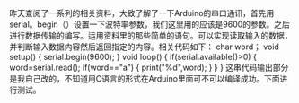 昨天查阅了一系列的相关资料，大致了解了一下Arduino的串口通讯，首先用serial。begin（）设置一下波特率参数，我们这里用的应该是9600的参数。之后进行数据传输的编写。运用资料里的那些简单的语句。可以实现读取输入的数据，并判断输入数据内容然后返回指定的内容。相关代码如下：
char word；
void setup()
{
    serial.begin(9600);
}
void loop()
{
    if(serial.available()>0)
    {
        word=serial.read();
        if(word=="a")
        {
            print("%d",word);
        }
    }
}
这串代码输出部分是我自己改的，不知道用C语言的形式在Arduino里面可不可以编译成功。下面进行测试。
